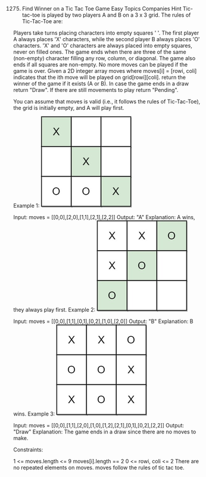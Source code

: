 1275. Find Winner on a Tic Tac Toe Game
Easy
Topics
Companies
Hint
Tic-tac-toe is played by two players A and B on a 3 x 3 grid. The rules of Tic-Tac-Toe are:

Players take turns placing characters into empty squares ' '.
The first player A always places 'X' characters, while the second player B always places 'O' characters.
'X' and 'O' characters are always placed into empty squares, never on filled ones.
The game ends when there are three of the same (non-empty) character filling any row, column, or diagonal.
The game also ends if all squares are non-empty.
No more moves can be played if the game is over.
Given a 2D integer array moves where moves[i] = [rowi, coli] indicates that the ith move will be played on grid[rowi][coli]. return the winner of the game if it exists (A or B). In case the game ends in a draw return "Draw". If there are still movements to play return "Pending".

You can assume that moves is valid (i.e., it follows the rules of Tic-Tac-Toe), the grid is initially empty, and A will play first.

 

Example 1:
![](./res/img/i1.png)

Input: moves = [[0,0],[2,0],[1,1],[2,1],[2,2]]
Output: "A"
Explanation: A wins, they always play first.
Example 2:
![](./res/img/i2.png)


Input: moves = [[0,0],[1,1],[0,1],[0,2],[1,0],[2,0]]
Output: "B"
Explanation: B wins.
Example 3:
![](./res/img/i3.png)


Input: moves = [[0,0],[1,1],[2,0],[1,0],[1,2],[2,1],[0,1],[0,2],[2,2]]
Output: "Draw"
Explanation: The game ends in a draw since there are no moves to make.
 

Constraints:

1 <= moves.length <= 9
moves[i].length == 2
0 <= rowi, coli <= 2
There are no repeated elements on moves.
moves follow the rules of tic tac toe.